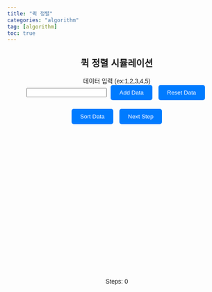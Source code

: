 ```yaml
---
title: "퀵 정렬"
categories: "algorithm"
tag: [algorithm]
toc: true
---
```


<html lang="en">
<head>
<meta charset="UTF-8">
<meta name="viewport" content="width=device-width, initial-scale=1.0">
<title>퀵 정렬 시뮬레이션</title>

<style>
  body {
    font-family: Arial, sans-serif;
  }
  .container {
    max-width: 600px;
    margin: 0 auto;
    text-align: center;
    position: relative;
  }
  .input-container {
    margin-bottom: 20px;
  }
  .button {
    padding: 10px 20px;
    background-color: #007bff;
    color: #fff;
    border: none;
    border-radius: 5px;
    cursor: pointer;
    margin: 0 5px;
  }
  .button:hover {
    background-color: #0056b3;
  }
  #chart-container {
    margin-top: 30px;
    position: relative;
    height: 300px; /* Adjust height for visualization */
  }
  .bar {
    position: absolute;
    bottom: 0;
    background-color: #007bff;
    border-top-left-radius: 10px;
    border-top-right-radius: 10px;
    text-align: center;
    width: calc((100% - 40px) / var(--num-bars)); /* Adjusted spacing between bars */
    margin-right: 20px; /* Adjusted spacing between bars */
  }
  .bar-text {
    position: absolute;
    top: -20px; /* Adjusted position to be above the bar */
    width: 100%;
    text-align: center;
  }
  .cycle-counter {
    position: absolute;
    bottom: -40px;
    right: 0;
    width: 100%;
  }
</style>
</head>
<body>
<div class="container">
  <h2>퀵 정렬 시뮬레이션</h2>
  <div class="input-container">
    <label for="data-input">데이터 입력 (ex:1,2,3,4,5)</label><br>
    <input type="text" id="data-input">
    <button class="button" onclick="addData()">Add Data</button>
    <button class="button" onclick="resetData()">Reset Data</button>
  </div>
  <button class="button" onclick="sortData(0, data.length - 1)">Sort Data</button>
  <button class="button" onclick="nextStep()">Next Step</button>
  <div id="chart-container"></div>
  <div class="cycle-counter">Steps: <span id="cycle-counter">0</span></div>
</div>

<script>
let data = [];
let currentSteps = [];
let cycleCount = 0;

function drawChart() {
  const chartContainer = document.getElementById('chart-container');
  chartContainer.innerHTML = '';
  const maxValue = Math.max(...data);
  data.forEach((value, index) => {
    const bar = document.createElement('div');
    bar.className = 'bar';
    bar.style.height = `${(value / maxValue) * 100}%`; // Adjust height for visualization
    bar.style.left = `${(index * 100) / data.length}%`;
    bar.style.setProperty('--num-bars', data.length);
    chartContainer.appendChild(bar);
    
    const barText = document.createElement('div'); // Added element for text above the bar
    barText.className = 'bar-text';
    barText.textContent = value;
    bar.appendChild(barText);
  });
}

function addData() {
  const input = document.getElementById('data-input').value.trim();
  const newData = input.split(',').map(str => parseInt(str.trim()));
  data = data.concat(newData.filter(num => !isNaN(num)));
  drawChart();
}

function resetData() {
  data = [];
  drawChart();
  resetCycleCount();
}

function resetCycleCount() {
  cycleCount = 0;
  document.getElementById('cycle-counter').textContent = cycleCount;
}

async function sortData(start, end) {
  if (start >= end) return;
  
  let index = await partition(start, end);
  
  currentSteps.push([start, index - 1, index + 1, end]);
  drawChart();
}

async function partition(start, end) {
  let pivotIndex = start;
  let pivotValue = data[end];
  
  for (let i = start; i < end; i++) {
    if (data[i] < pivotValue) {
      await sleep(100); // Adjust speed of sorting
      [data[i], data[pivotIndex]] = [data[pivotIndex], data[i]];
      pivotIndex++;
      currentSteps.push([start, pivotIndex - 1, pivotIndex + 1, end]);
      drawChart();
    }
  }
  
  [data[pivotIndex], data[end]] = [data[end], data[pivotIndex]];
  return pivotIndex;
}

function sleep(ms) {
  return new Promise(resolve => setTimeout(resolve, ms));
}

function nextStep() {
  if (currentSteps.length === 0) return;
  
  const step = currentSteps.shift();
  const [start, left, pivot, right] = step;
  
  if (left >= start && right <= data.length - 1 && left < pivot && right > pivot) {
    [data[left], data[right]] = [data[right], data[left]];
    drawChart();
  }
  cycleCount++;
  document.getElementById('cycle-counter').textContent = cycleCount;
}
</script>
</body>
</html>
